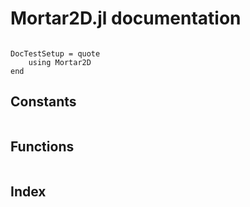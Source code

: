 # Mortar2D.jl documentation

```@contents
```

```@meta
DocTestSetup = quote
    using Mortar2D
end
```

## Constants

```@docs
```

## Functions

```@docs
```

## Index

```@index
```

